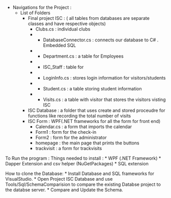 * Navigations for the Project :
    * List of Folders 
        *  Final project ISC : ( all tables from databases are separate classes and have respective objects)
            *  Clubs.cs : individual clubs 
            * - DatabaseConnector.cs : connects our database to C# . Embedded SQL
            * - Department.cs : a table for Employees
            * - ISC_Staff : table for
            * - LoginInfo.cs : stores login information for visitors/students
            * - Student.cs : a table storing student information
            * - Visits.cs : a table with visitor that stores the visitors visting ISC
        *  ISC Database : a folder that uses create and stored proceudre for functions like recording the total number of visits
        *  ISC Form : WPF(.NET frameworks for all the form for front end)
            *  Calendar.cs : a form that imports the calendar
            *  Form1 : form for the check-in
            *  Form2 : form for the administrator
            *  homepage : the main page that prints the buttons
            *  trackvisit : a form for trackvisits


To Run the program :
    Things needed to install :
        * WPF (.NET Framework)
        * Dapper Extension and csv helper (NuGetPackages)
        * SQL extension

How to clone the Database:
        *  Install Database and SQL frameworks for VisualStudio.
        *  Open Project ISC Database and use Tools/Sql/SchemaComparision to compare the existing Databse project to the databse server.
        *  Compare and Update the Schema.



      




        
